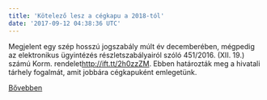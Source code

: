 ```yaml
---
title: 'Kötelező lesz a cégkapu a 2018-tól'
date: '2017-09-12 04:38:36 UTC'
---
```


Megjelent egy szép hosszú jogszabály múlt év decemberében, mégpedig az elektronikus ügyintézés részletszabályairól szóló 451/2016. (XII. 19.) számú Korm. rendelet<http://ift.tt/2h0zzZM>. Ebben határozták meg a hivatali tárhely fogalmát, amit jobbára cégkapuként emlegetünk.


[Bővebben](http://ift.tt/2xt2mkc)
